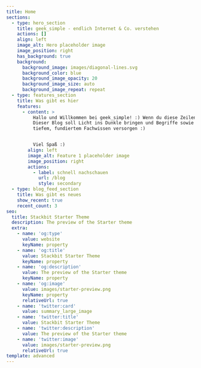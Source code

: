 ```yaml
---
title: Home
sections:
  - type: hero_section
    title: geek_simple - endlich Internet & Co. verstehen
    actions: []
    align: left
    image_alt: Hero placeholder image
    image_position: right
    has_background: true
    background:
      background_image: images/diagonal-lines.svg
      background_color: blue
      background_image_opacity: 20
      background_image_size: auto
      background_image_repeat: repeat
  - type: features_section
    title: Was gibt es hier
    features:
      - content: >
          Hallo und Willkommen bei geek_simple! :) Wenn du diese Zeilen hier liest, bedeutet das zwangsläufig, dass Du im Internet unterwegs bist. Für die mesiten ist das völlig normal und im Alltag nicht mehr weg zu denken. Doch wie funktioniert das Internet eigentlich? Für einige wirkt es wie Magie und für andere war es gefühlt schon immer da. Viele Begriffe aus der IT sind allgegenwärtig. Aber wie viele verstehen wir wirklich?
          Dieser Blog soll Licht ins Dunkle bringen und Begriffe sowie Themen einfach und anschaulich erklären.
          tiefem, fundiertem Fachwissen versorgen :)


          Viel Spaß :)
        align: left
        image_alt: Feature 1 placeholder image
        image_position: right
        actions:
          - label: schnell nachschauen
            url: /blog
            style: secondary
  - type: blog_feed_section
    title: Was gibt es neues
    show_recent: true
    recent_count: 3
seo:
  title: Stackbit Starter Theme
  description: The preview of the Starter theme
  extra:
    - name: 'og:type'
      value: website
      keyName: property
    - name: 'og:title'
      value: Stackbit Starter Theme
      keyName: property
    - name: 'og:description'
      value: The preview of the Starter theme
      keyName: property
    - name: 'og:image'
      value: images/starter-preview.png
      keyName: property
      relativeUrl: true
    - name: 'twitter:card'
      value: summary_large_image
    - name: 'twitter:title'
      value: Stackbit Starter Theme
    - name: 'twitter:description'
      value: The preview of the Starter theme
    - name: 'twitter:image'
      value: images/starter-preview.png
      relativeUrl: true
template: advanced
---
```


